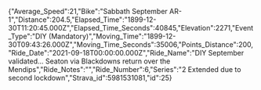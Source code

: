 {"Average_Speed":21,"Bike":"Sabbath September AR-1","Distance":204.5,"Elapsed_Time":"1899-12-30T11:20:45.000Z","Elapsed_Time_Seconds":40845,"Elevation":2271,"Event_Type":"DIY (Mandatory)","Moving_Time":"1899-12-30T09:43:26.000Z","Moving_Time_Seconds":35006,"Points_Distance":200,"Ride_Date":"2021-09-18T00:00:00.000Z","Ride_Name":"DIY September validated... Seaton via Blackdowns return over the Mendips","Ride_Notes":"","Ride_Number":6,"Series":"2 Extended due to second lockdown","Strava_id":5981531081,"id":25}
